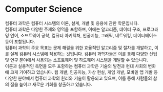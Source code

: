 <h1>Computer Science</h1>
컴퓨터 과학은 컴퓨터 시스템의 이론, 설계, 개발 및 응용에 관한 학문입니다. <br>
컴퓨터 과학은 다양한 주제와 영역을 포함하며, 이에는 알고리즘, 데이터 구조, 프로그래밍 언어, 소프트웨어 공학, 컴퓨터 아키텍처, 인공지능, 그래픽, 네트워킹, 데이터베이스 등이 포함됩니다.
<br>
컴퓨터 과학의 주요 목표는 문제 해결을 위한 효율적인 알고리즘 및 절차를 개발하고, 이를 실제 컴퓨터 시스템에 적용하는 것입니다. 컴퓨터 과학자들은 이를 통해 다양한 산업 및 연구 분야에서 사용되는 소프트웨어 및 하드웨어 시스템을 개발할 수 있습니다.<br>
이론과 실용적인 측면을 모두 포함하는 컴퓨터 과학은 기술의 발전과 현대 사회의 변화에 크게 기여하고 있습니다. 웹 개발, 인공지능, 가상 현실, 게임 개발, 모바일 앱 개발 등 다양한 분야에서 컴퓨터 과학의 원리와 기술이 활용되고 있으며, 이를 통해 사람들의 삶의 질을 높이고 새로운 기회를 창출하고 있습니다.
